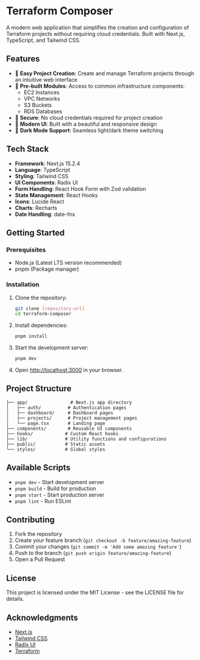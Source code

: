 # Terraform Composer

A modern web application that simplifies the creation and configuration of Terraform projects without requiring cloud credentials. Built with Next.js, TypeScript, and Tailwind CSS.

## Features

- 🚀 **Easy Project Creation**: Create and manage Terraform projects through an intuitive web interface
- 🔧 **Pre-built Modules**: Access to common infrastructure components:
  - EC2 Instances
  - VPC Networks
  - S3 Buckets
  - RDS Databases
- 🔐 **Secure**: No cloud credentials required for project creation
- 🎨 **Modern UI**: Built with a beautiful and responsive design
- 🌙 **Dark Mode Support**: Seamless light/dark theme switching

## Tech Stack

- **Framework**: Next.js 15.2.4
- **Language**: TypeScript
- **Styling**: Tailwind CSS
- **UI Components**: Radix UI
- **Form Handling**: React Hook Form with Zod validation
- **State Management**: React Hooks
- **Icons**: Lucide React
- **Charts**: Recharts
- **Date Handling**: date-fns

## Getting Started

### Prerequisites

- Node.js (Latest LTS version recommended)
- pnpm (Package manager)

### Installation

1. Clone the repository:
   ```bash
   git clone [repository-url]
   cd terraform-composer
   ```

2. Install dependencies:
   ```bash
   pnpm install
   ```

3. Start the development server:
   ```bash
   pnpm dev
   ```

4. Open [http://localhost:3000](http://localhost:3000) in your browser.

## Project Structure

```
├── app/                # Next.js app directory
│   ├── auth/          # Authentication pages
│   ├── dashboard/     # Dashboard pages
│   ├── projects/      # Project management pages
│   └── page.tsx       # Landing page
├── components/        # Reusable UI components
├── hooks/            # Custom React hooks
├── lib/              # Utility functions and configurations
├── public/           # Static assets
└── styles/           # Global styles
```

## Available Scripts

- `pnpm dev` - Start development server
- `pnpm build` - Build for production
- `pnpm start` - Start production server
- `pnpm lint` - Run ESLint

## Contributing

1. Fork the repository
2. Create your feature branch (`git checkout -b feature/amazing-feature`)
3. Commit your changes (`git commit -m 'Add some amazing feature'`)
4. Push to the branch (`git push origin feature/amazing-feature`)
5. Open a Pull Request

## License

This project is licensed under the MIT License - see the LICENSE file for details.

## Acknowledgments

- [Next.js](https://nextjs.org/)
- [Tailwind CSS](https://tailwindcss.com/)
- [Radix UI](https://www.radix-ui.com/)
- [Terraform](https://www.terraform.io/) 